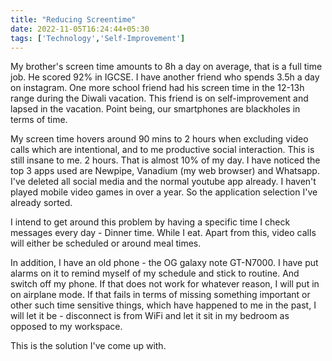 ```yaml
---
title: "Reducing Screentime"
date: 2022-11-05T16:24:44+05:30
tags: ['Technology','Self-Improvement']
---
```

My brother's screen time amounts to 8h a day on average, that is a full time job. He scored 92% in IGCSE.
I have another friend who spends 3.5h a day on instagram. One more school friend had his screen time in the 12-13h range during the Diwali vacation. This friend is on self-improvement and lapsed in the vacation. Point being, our smartphones are blackholes in terms of time.

My screen time hovers around 90 mins to 2 hours when excluding video calls which are intentional, and to me productive social interaction. This is still insane to me.  2 hours. That is almost 10% of my day. I have noticed the top 3 apps used are Newpipe, Vanadium (my web browser) and Whatsapp. I've deleted all social media and the normal youtube app already. I haven't played mobile video games in over a year. So the application selection I've already sorted.

I intend to get around this problem by having a specific time I check messages every day - Dinner time. While I eat. Apart from this, video calls will either be scheduled or around meal times.

In addition, I have an old phone - the OG galaxy note GT-N7000. I have put alarms on it to remind myself of my schedule and stick to routine. And switch off my phone. If that does not work for whatever reason, I will put in on airplane mode. If that fails in terms of missing something important or other such time sensitive things, which have happened to me in the past, I will let it be - disconnect is from WiFi and let it sit in my bedroom as opposed to my workspace.

This is the solution I've come up with.
